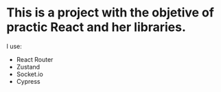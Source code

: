 # This is a project with the objetive of practic React and her libraries.
I use:
- React Router
- Zustand
- Socket.io
- Cypress
